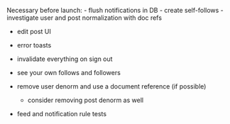 Necessary before launch:
    - flush notifications in DB
    - create self-follows
    - investigate user and post normalization with doc refs

- edit post UI
- error toasts
- invalidate everything on sign out

- see your own follows and followers

- remove user denorm and use a document reference (if possible)
    - consider removing post denorm as well
- feed and notification rule tests
